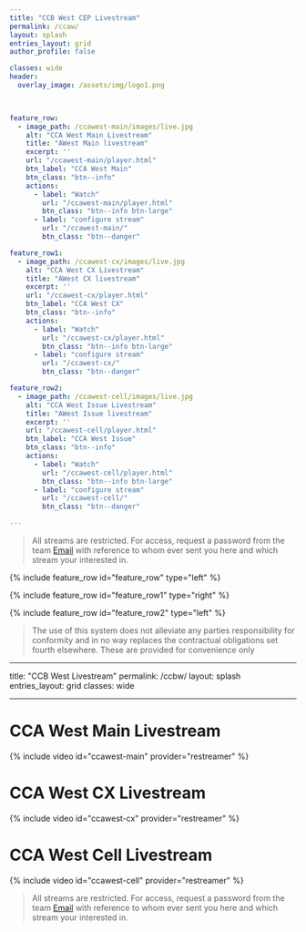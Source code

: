 ```yaml
---
title: "CCB West CEP Livestream"
permalink: /ccaw/
layout: splash
entries_layout: grid
author_profile: false

classes: wide
header:
  overlay_image: /assets/img/logo1.png
  


feature_row:
  - image_path: /ccawest-main/images/live.jpg
    alt: "CCA West Main Livestream"
    title: "AWest Main livestream"
    excerpt: ''
    url: "/ccawest-main/player.html"
    btn_label: "CCA West Main"
    btn_class: "btn--info"
    actions:
      - label: "Watch"
        url: "/ccawest-main/player.html"
        btn_class: "btn--info btn-large"
      - label: "configure stream"
        url: "/ccawest-main/"
        btn_class: "btn--danger"

feature_row1:
  - image_path: /ccawest-cx/images/live.jpg
    alt: "CCA West CX Livestream"
    title: "AWest CX livestream"
    excerpt: ''
    url: "/ccawest-cx/player.html"
    btn_label: "CCA West CX"
    btn_class: "btn--info"
    actions:
      - label: "Watch"
        url: "/ccawest-cx/player.html"
        btn_class: "btn--info btn-large"
      - label: "configure stream"
        url: "/ccawest-cx/"
        btn_class: "btn--danger"

feature_row2:
  - image_path: /ccawest-cell/images/live.jpg
    alt: "CCA West Issue Livestream"
    title: "AWest Issue livestream"
    excerpt: ''
    url: "/ccawest-cell/player.html"
    btn_label: "CCA West Issue"
    btn_class: "btn--info"
    actions:
      - label: "Watch"
        url: "/ccawest-cell/player.html"
        btn_class: "btn--info btn-large"
      - label: "configure stream"
        url: "/ccawest-cell/"
        btn_class: "btn--danger"

---
```


> All streams are restricted. For access, request a password from the team [Email](mailto:james@site-walk.org) with reference to whom ever sent you here and which stream your interested in.

{% include feature_row id="feature_row" type="left" %}

{% include feature_row id="feature_row1" type="right" %}

{% include feature_row id="feature_row2" type="left" %}


> The use of this system does not alleviate any parties responsibility for conformity and in no way replaces the contractual obligations set fourth elsewhere. These are provided for convenience only


---
title: "CCB West Livestream"
permalink: /ccbw/
layout: splash
entries_layout: grid
classes: wide

---

# CCA West Main Livestream

{% include video id="ccawest-main" provider="restreamer" %}

# CCA West CX Livestream

{% include video id="ccawest-cx" provider="restreamer" %}

# CCA West Cell Livestream

{% include video id="ccawest-cell" provider="restreamer" %}


> All streams are restricted. For access, request a password from the team [Email](mailto:james@site-walk.org) with reference to whom ever sent you here and which stream your interested in.